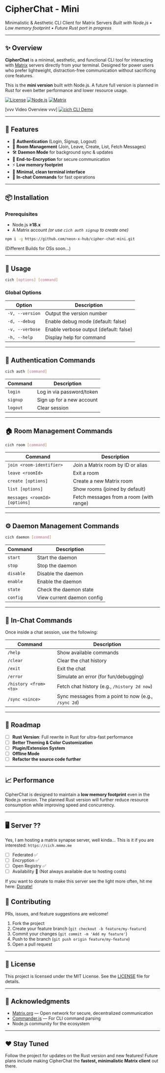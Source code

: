 # CipherChat - Mini

Minimalistic & Aesthetic CLI Client for Matrix Servers
*Built with Node.js • Low memory footprint • Future Rust port in progress*

---

## ✨ Overview

**CipherChat** is a minimal, aesthetic, and functional CLI tool for interacting with [Matrix](https://matrix.org) servers directly from your terminal. Designed for power users who prefer lightweight, distraction-free communication without sacrificing core features.

This is the **mini version** built with Node.js. A future full version is planned in Rust for even better performance and lower resource usage.

[![License](https://img.shields.io/badge/license-MIT-blue)](LICENSE)
[![Node.js](https://img.shields.io/badge/Node.js-≥18.x-green)](https://nodejs.org/)
[![Matrix](https://img.shields.io/badge/Matrix-Client-blueviolet)](https://matrix.org/)

[vvv Video Overview vvv]
[![cich CLI Demo](https://img.youtube.com/vi/RKfXgHqtfLk/maxresdefault.jpg)](https://youtu.be/RKfXgHqtfLk)

---

## 🚀 Features

* 🔑 **Authentication** (Login, Signup, Logout)
* 💬 **Room Management** (Join, Leave, Create, List, Fetch Messages)
* 🛠️ **Daemon Mode** for background sync & updates
* 🔐 **End-to-Encryption** for secure communication
* ⚡ **Low memory footprint**
* 🎨 **Minimal, clean terminal interface**
* 📜 **In-chat Commands** for fast operations

---

## 📦 Installation

### **Prerequisites**
- Node.js **≥18.x**
- A Matrix account *(or use `cich auth signup` to create one)*



```bash
npm i -g https://github.com/neon-x-hub/cipher-chat-mini.git
```
(Different Builds for OSs soon...)

---

## 📝 Usage

```bash
cich [options] [command]
```

### Global Options

| Option          | Description                            |
| --------------- | -------------------------------------- |
| `-V, --version` | Output the version number              |
| `-d, --debug`   | Enable debug mode (default: false)     |
| `-v, --verbose` | Enable verbose output (default: false) |
| `-h, --help`    | Display help for command               |

---

## 🔐 Authentication Commands

```bash
cich auth [command]
```

| Command  | Description               |
| -------- | ------------------------- |
| `login`  | Log in via password/token |
| `signup` | Sign up for a new account |
| `logout` | Clear session             |

---

## 🏠 Room Management Commands

```bash
cich room [command]
```

| Command                       | Description                             |
| ----------------------------- | --------------------------------------- |
| `join <room-identifier>`      | Join a Matrix room by ID or alias       |
| `leave <roomId>`              | Exit a room                             |
| `create [options]`            | Create a new Matrix room                |
| `list [options]`              | Show rooms (joined by default)          |
| `messages <roomId> [options]` | Fetch messages from a room (with range) |

---

## ⚙️ Daemon Management Commands

```bash
cich daemon [command]
```

| Command   | Description                |
| --------- | -------------------------- |
| `start`   | Start the daemon           |
| `stop`    | Stop the daemon            |
| `disable` | Disable the daemon         |
| `enable`  | Enable the daemon          |
| `state`   | Check the daemon state     |
| `config`  | View current daemon config |


---

## 💬 In-Chat Commands

Once inside a chat session, use the following:

| Command                | Description                                          |
| ---------------------- | ---------------------------------------------------- |
| `/help`                | Show available commands                              |
| `/clear`               | Clear the chat history                               |
| `/exit`                | Exit the chat                                        |
| `/error`               | Simulate an error (for fun/debugging)                |
| `/history <from> <to>` | Fetch chat history (e.g., `/history 2d now`)         |
| `/sync <since>`        | Sync messages from a point to now (e.g., `/sync 2d`) |

---

## 🔮 Roadmap

* [ ] **Rust Version**: Full rewrite in Rust for ultra-fast performance
* [ ] **Better Theming & Color Customization**
* [ ] **Plugin/Extension System**
* [ ] **Offline Mode**
* [ ] **Refactor the source code further**

---

## 📈 Performance

CipherChat is designed to maintain a **low memory footprint** even in the Node.js version. The planned Rust version will further reduce resource consumption while improving speed and concurrency.

---

## 🖥 Server ??
Yes, I am hosting a matrix synapse server, well kinda...
This is it if you are interested: `https://cich.mmmo.me`

* [ ]  Federated ✅
* [ ]  Encryption ✅
* [ ]  Open Registry ✅
* [ ]  Availability 💩 (Not always available due to hosting costs) 

If you want to donate to make this server see the light more often, hit me here: [Donate!](https://mmmo.me/tavern)

## 🤝 Contributing

PRs, issues, and feature suggestions are welcome!

1. Fork the project
2. Create your feature branch (`git checkout -b feature/my-feature`)
3. Commit your changes (`git commit -m 'Add my feature'`)
4. Push to the branch (`git push origin feature/my-feature`)
5. Open a pull request

---

## 📝 License

This project is licensed under the MIT License. See the [LICENSE](LICENSE) file for details.

---

## 🙏 Acknowledgments

* [Matrix.org](https://matrix.org) — Open network for secure, decentralized communication
* [Commander.js](https://github.com/tj/commander.js) — For CLI command parsing
* Node.js community for the ecosystem

---

## ❤️ Stay Tuned

Follow the project for updates on the Rust version and new features!
Future plans include making CipherChat the **fastest, minimalistic Matrix client** out there.
